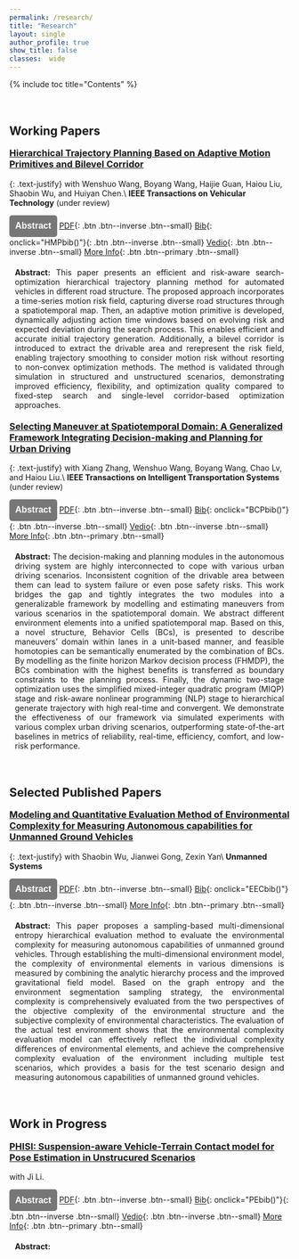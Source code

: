 ```yaml
---
permalink: /research/
title: "Research"
layout: single
author_profile: true
show_title: false
classes:  wide
---
```

<!-- 添加目录 -->
{% include toc title="Contents" %}
<!-- 添加折叠框 -->
<head>
  <meta charset="UTF-8">
  <meta name="viewport" content="width=device-width, initial-scale=1.0">
  <style>
    .collapsible {
      /* 背景颜色设置设置 */
      background-color: #777;
      color: white;
      cursor: pointer;
      /* 调整 padding 大小 */
      padding: 0.65em;
      height: auto; /* 自适应高度 */
      /* 宽度设置 */
      width: auto;
      border: 0px solid #555;
      justify-content: space-between; /* 文本两端对齐 */
      /* 字体设置 */
      outline: none;
      font-size: 16px;
      /* 圆角设置 */
      border-top-left-radius: 5px;
      border-top-right-radius: 5px;
      border-bottom-left-radius: 5px; 
      border-bottom-right-radius: 5px; 
      margin-bottom: 1px;
    }

    .content {
      padding: 0 12px;
      display: none;
      overflow: hidden;
      background-color: #f1f1f1;
      border-top-left-radius: 10px;
      border-top-right-radius: 10px;
      border-bottom-left-radius: 10px; 
      border-bottom-right-radius: 10px; 
    }

    .content p {
      margin-top: 20px; /* 调整文本距离上边的距离 */
      margin-bottom: 20px; /* 调整文本距离上边的距离 */
      margin-left: 10px; /* 调整文本距离上边的距离 */
      margin-right: 10px; /* 调整文本距离上边的距离 */
    }
  </style>
  <style>
    h3 {
      margin-top: 0.5em; /* 自定义行间距，可以根据需要调整 */
    }
    h2 {
      margin-top: 3em; /* 自定义行间距，可以根据需要调整 */
    }
</style>
</head>

<script>
  function toggleContent(contentId) {
    var content = document.getElementById(contentId);
    if (content.style.display === 'block') {
      content.style.display = 'none';
    } else {
      content.style.display = 'block';
    }
  }
</script>
## Working Papers
<!-- **************************research************************** -->
### [Hierarchical Trajectory Planning Based on Adaptive Motion Primitives and Bilevel Corridor]()
{: .text-justify}
with Wenshuo Wang, Boyang Wang, Haijie Guan, Haiou Liu, Shaobin Wu, and Huiyan Chen.\\
**IEEE Transactions on Vehicular Technology** (under review)

<button class="collapsible" onclick="toggleContent('HMPabstract')"><strong>Abstract</strong></button>
[PDF](){: .btn .btn--inverse .btn--small}
[Bib](javascript:void(0);){: onclick="HMPbib()"}{: .btn .btn--inverse .btn--small}
[Vedio](){: .btn .btn--inverse .btn--small} 
[More Info](){: .btn .btn--primary .btn--small}
<div class="content" id="HMPabstract">
  <p style="text-align: justify;">
    <strong>Abstract:</strong> This paper presents an efficient and risk-aware search-optimization hierarchical trajectory planning method for automated vehicles in different road structure. The proposed approach incorporates a time-series motion risk field, capturing diverse road structures through a spatiotemporal map. Then, an adaptive motion primitive is developed, dynamically adjusting action time windows based on evolving risk and expected deviation during the search process. This enables efficient and accurate initial trajectory generation. Additionally, a bilevel corridor is introduced to extract the drivable area and rerepresent the risk field, enabling trajectory smoothing to consider motion risk without resorting to non-convex optimization methods. The method is validated through simulation in structured and unstructured scenarios, demonstrating improved efficiency, flexibility, and optimization quality compared to fixed-step search and single-level corridor-based optimization approaches.
    </p>
</div>

<script>
  function HMPbib() {
    var popupContent = "Addendum After Publication of the Paper";
    // 创建一个新的窗口
    var popupWindow = window.open("", "_blank", "width=400, height=300");
    // 在新窗口中写入文本内容
    popupWindow.document.write("<p>" + popupContent + "</p>");
  }
</script>

<!-- **************************research************************** -->
### [Selecting Maneuver at Spatiotemporal Domain: A Generalized Framework Integrating Decision-making and Planning for Urban Driving]()
{: .text-justify}
with Xiang Zhang, Wenshuo Wang, Boyang Wang, Chao Lv, and Haiou Liu.\\
**IEEE Transactions on Intelligent Transportation Systems** (under review)

<button class="collapsible" onclick="toggleContent('BCPabstract')"><strong>Abstract</strong></button>
[PDF](){: .btn .btn--inverse .btn--small}
[Bib](javascript:void(0); ){: onclick="BCPbib()"}{: .btn .btn--inverse .btn--small}
[Vedio](){: .btn .btn--inverse .btn--small}
[More Info](){: .btn .btn--primary .btn--small}

<div class="content" id="BCPabstract">
  <p style="text-align: justify;">
    <strong>Abstract:</strong> The decision-making and planning modules in the autonomous driving system are highly interconnected to cope with various urban driving scenarios. Inconsistent cognition of the drivable area between them can lead to system failure or even pose safety risks. This work bridges the gap and tightly integrates the two modules into a generalizable framework by modelling and estimating maneuvers from various scenarios in the spatiotemporal domain. We abstract different environment elements into a unified spatiotemporal map. Based on this, a novel structure, Behavior Cells (BCs), is presented to describe maneuvers’ domain within lanes in a unit-based manner, and feasible homotopies can be semantically enumerated by the combination of BCs. By modelling as the finite horizon Markov decision process (FHMDP), the BCs combination with the highest benefits is transferred as boundary constraints to the planning process. Finally, the dynamic two-stage optimization uses the simplified mixed-integer quadratic program (MIQP) stage and risk-aware nonlinear programming (NLP) stage to hierarchical generate trajectory with high real-time and convergent. We demonstrate the effectiveness of our framework via simulated experiments with various complex urban driving scenarios, outperforming state-of-the-art baselines in metrics of reliability, real-time, efficiency, comfort, and low-risk performance.
    </p>
</div>

<script>
  function BCPbib() {
    var popupContent = "Addendum After Publication of the Paper";
    // 创建一个新的窗口
    var popupWindow = window.open("", "_blank", "width=400, height=300");
    // 在新窗口中写入文本内容
    popupWindow.document.write("<p>" + popupContent + "</p>");
  }
</script>



## Selected Published Papers
<!-- **************************research************************** -->
### [Modeling and Quantitative Evaluation Method of Environmental Complexity for Measuring Autonomous capabilities for Unmanned Ground Vehicles]()
{: .text-justify}
with Shaobin Wu, Jianwei Gong, Zexin Yan\\
**Unmanned Systems** 

<button class="collapsible" onclick="toggleContent('EECabstract')"><strong>Abstract</strong></button>
[PDF](){: .btn .btn--inverse .btn--small}
[Bib](javascript:void(0);){: onclick="EECbib()"}{: .btn .btn--inverse .btn--small}
[More Info](){: .btn .btn--primary .btn--small}

<div class="content" id="EECabstract">
  <p style="text-align: justify;">
    <strong>Abstract:</strong> This paper proposes a sampling-based multi-dimensional entropy hierarchical evaluation method to evaluate the environmental complexity for measuring autonomous capabilities of unmanned ground vehicles. Through establishing the multi-dimensional environment model, the complexity of environmental elements in various dimensions is measured by combining the analytic hierarchy process and the improved gravitational field model. Based on the graph entropy and the environment segmentation sampling strategy, the environmental complexity is comprehensively evaluated from the two perspectives of the objective complexity of the environmental structure and the subjective complexity of environmental characteristics. The evaluation of the actual test environment shows that the environmental complexity evaluation model can effectively reflect the individual complexity differences of environmental elements, and achieve the comprehensive complexity evaluation of the environment including multiple test scenarios, which provides a basis for the test scenario design and measuring autonomous capabilities of unmanned ground vehicles.
    </p>
</div>

<script>
  function EECbib() {
    var popupContent = "@article\{wu2023modeling,<br>title=\{Modeling and Quantitative Evaluation Method of Environmental Complexity for Measuring Autonomous Capabilities of Military Unmanned Ground Vehicles\},<br>author=\{Wu, Shaobin and Li, Shihao and Gong, Jianwei and Yan, Zexin\},<br>journal=\{Unmanned Systems\},<br>volume=\{11\},<br>number=\{04\},<br>pages=\{367--382\},<br>year=\{2023\},\npublisher=\{World Scientific\}\}";
    // 创建一个新的窗口
    var popupWindow = window.open("", "_blank", "width=400, height=300");
    // 在新窗口中写入文本内容
    popupWindow.document.write("<p>" + popupContent + "</p>");
  }
</script>


## Work in Progress
### [PHISI: Suspension-aware Vehicle-Terrain Contact model for Pose Estimation in Unstrucured Scenarios]()
with Ji Li.

<button class="collapsible" onclick="toggleContent('PEabstract')"><strong>Abstract</strong></button>
[PDF](){: .btn .btn--inverse .btn--small}
[Bib](javascript:void(0); ){: onclick="PEbib()"}{: .btn .btn--inverse .btn--small}
[Vedio](){: .btn .btn--inverse .btn--small} 
[More Info](){: .btn .btn--primary .btn--small}

<div class="content" id="PEabstract">
  <p style="text-align: justify;">
    <strong>Abstract:</strong> 
    </p>
</div>

<script>
  function PEbib() {
    var popupContent = "Addendum After Publication of the Paper";
    // 创建一个新的窗口
    var popupWindow = window.open("", "_blank", "width=400, height=300");
    // 在新窗口中写入文本内容
    popupWindow.document.write("<p>" + popupContent + "</p>");
  }
</script>
